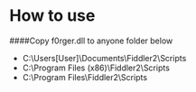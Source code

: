 How to use
============

####Copy f0rger.dll to anyone folder below
* C:\Users\[User]\Documents\Fiddler2\Scripts
* C:\Program Files (x86)\Fiddler2\Scripts
* C:\Program Files\Fiddler2\Scripts

